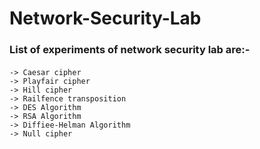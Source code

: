 # Network-Security-Lab
### List of experiments of network security lab are:-
#### 
    -> Caesar cipher 
    -> Playfair cipher 
    -> Hill cipher 
    -> Railfence transposition
    -> DES Algorithm
    -> RSA Algorithm
    -> Diffiee-Helman Algorithm
    -> Null cipher
